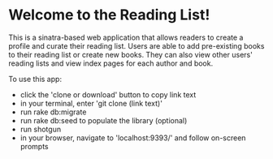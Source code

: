 # Welcome to the Reading List!

This is a sinatra-based web application that allows readers to create a profile and curate their reading list. Users are able to add pre-existing books to their reading list or create new books. They can also view other users' reading lists and view index pages for each author and book.

To use this app: 
  - click the 'clone or download' button to copy link text
  - in your terminal, enter 'git clone (link text)'
  - run rake db:migrate
  - run rake db:seed to populate the library (optional)
  - run shotgun
  - in your browser, navigate to 'localhost:9393/' and follow on-screen prompts


